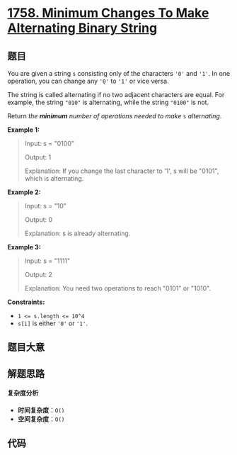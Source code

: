 # [1758. Minimum Changes To Make Alternating Binary String](https://leetcode.com/problems/minimum-changes-to-make-alternating-binary-string/)

## 题目

You are given a string `s` consisting only of the characters `'0'` and `'1'`.
In one operation, you can change any `'0'` to `'1'` or vice versa.

The string is called alternating if no two adjacent characters are equal. For
example, the string `"010"` is alternating, while the string `"0100"` is not.

Return _the **minimum** number of operations needed to make_ `s`
_alternating_.

**Example 1:**

> Input: s = "0100"
>
> Output: 1
>
> Explanation: If you change the last character to '1', s will be "0101", which is alternating.

**Example 2:**

> Input: s = "10"
>
> Output: 0
>
> Explanation: s is already alternating.

**Example 3:**

> Input: s = "1111"
>
> Output: 2
>
> Explanation: You need two operations to reach "0101" or "1010".

**Constraints:**

- `1 <= s.length <= 10^4`
- `s[i]` is either `'0'` or `'1'`.

## 题目大意

## 解题思路

#### 复杂度分析

- **时间复杂度**：`O()`
- **空间复杂度**：`O()`

## 代码

```javascript

```
